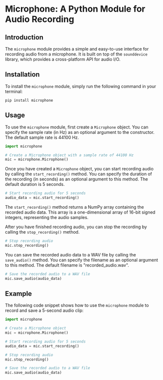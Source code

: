  # Microphone: A Python Module for Audio Recording

## Introduction

The `microphone` module provides a simple and easy-to-use interface for recording audio from a microphone. It is built on top of the `sounddevice` library, which provides a cross-platform API for audio I/O.

## Installation

To install the `microphone` module, simply run the following command in your terminal:

```
pip install microphone
```

## Usage

To use the `microphone` module, first create a `Microphone` object. You can specify the sample rate (in Hz) as an optional argument to the constructor. The default sample rate is 44100 Hz.

```python
import microphone

# Create a Microphone object with a sample rate of 44100 Hz
mic = microphone.Microphone()
```

Once you have created a `Microphone` object, you can start recording audio by calling the `start_recording()` method. You can specify the duration of the recording (in seconds) as an optional argument to this method. The default duration is 5 seconds.

```python
# Start recording audio for 5 seconds
audio_data = mic.start_recording()
```

The `start_recording()` method returns a NumPy array containing the recorded audio data. This array is a one-dimensional array of 16-bit signed integers, representing the audio samples.

After you have finished recording audio, you can stop the recording by calling the `stop_recording()` method.

```python
# Stop recording audio
mic.stop_recording()
```

You can save the recorded audio data to a WAV file by calling the `save_audio()` method. You can specify the filename as an optional argument to this method. The default filename is "recorded_audio.wav".

```python
# Save the recorded audio to a WAV file
mic.save_audio(audio_data)
```

## Example

The following code snippet shows how to use the `microphone` module to record and save a 5-second audio clip:

```python
import microphone

# Create a Microphone object
mic = microphone.Microphone()

# Start recording audio for 5 seconds
audio_data = mic.start_recording()

# Stop recording audio
mic.stop_recording()

# Save the recorded audio to a WAV file
mic.save_audio(audio_data)
```
